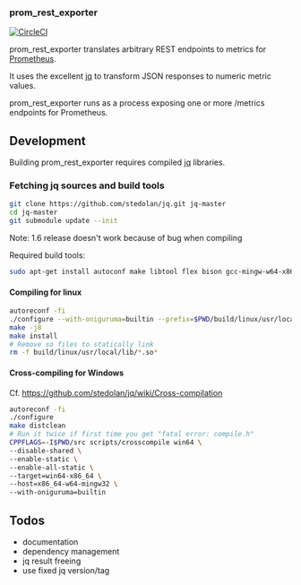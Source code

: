 ### prom_rest_exporter

[![CircleCI](https://circleci.com/bb/mentalvary/prom_rest_exporter.svg?style=svg)](https://circleci.com/bb/mentalvary/prom_rest_exporter)

prom_rest_exporter translates arbitrary REST endpoints to metrics for [Prometheus](https://prometheus.io/).

It uses the excellent [jq](https://github.com/stedolan/jq) to transform JSON responses to numeric metric values.

prom_rest_exporter runs as a process exposing one or more /metrics endpoints for Prometheus.

## Development

Building prom_rest_exporter requires compiled
[jq](https://github.com/stedolan/jq) libraries.

### Fetching jq sources and build tools

```bash
git clone https://github.com/stedolan/jq.git jq-master
cd jq-master
git submodule update --init
```
Note: 1.6 release doesn't work because of bug when compiling

Required build tools:

```bash
sudo apt-get install autoconf make libtool flex bison gcc-mingw-w64-x86-64
```

#### Compiling for linux

```bash
autoreconf -fi
./configure --with-oniguruma=builtin --prefix=$PWD/build/linux/usr/local
make -j8
make install
# Remove so files to statically link
rm -f build/linux/usr/local/lib/*.so*
```

#### Cross-compiling for Windows

Cf. https://github.com/stedolan/jq/wiki/Cross-compilation

```bash
autoreconf -fi
./configure
make distclean
# Run it twice if first time you get "fatal error: compile.h"
CPPFLAGS=-I$PWD/src scripts/crosscompile win64 \
--disable-shared \
--enable-static \
--enable-all-static \
--target=win64-x86_64 \
--host=x86_64-w64-mingw32 \
--with-oniguruma=builtin
```

## Todos

- documentation
- dependency management
- jq result freeing
- use fixed jq version/tag